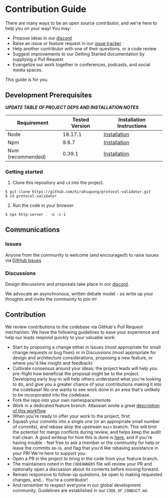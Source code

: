 # Contribution Guide

There are many ways to be an open source contributor, and we're here to help you on your way! You may:

- Propose ideas in our
  [discord](https://discord.gg/tbd)
- Raise an issue or feature request in our [issue tracker](https://github.com/kirahsapong/protocol-validator/issues)
- Help another contributor with one of their questions, or a code review
- Suggest improvements to our Getting Started documentation by supplying a Pull Request
- Evangelize our work together in conferences, podcasts, and social media spaces.

This guide is for you.

## Development Prerequisites

**_***UPDATE TABLE OF PROJECT DEPS AND INSTALLATION NOTES***_**

| Requirement       | Tested Version | Installation Instructions                                                         |
| ----------------- | -------------- | --------------------------------------------------------------------------------- |
| Node              | 18.17.1        | [Installation](https://nodejs.org/en/download)                                    |
| Npm               | 9.6.7          | [Installation](https://docs.npmjs.com/downloading-and-installing-node-js-and-npm) |
| Nvm (recommended) | 0.39.1         | [Installation](https://github.com/nvm-sh/nvm#installing-and-updating)             |

### Getting started

1. Clone this repository and `cd` into the project.

```
$ git clone https://github.com/kirahsapong/protocol-validator.git
$ cd protocol-validator
```

2. Run the code in your browser

```
$ npx http-server . -o -c-1
```

## Communications

### Issues

Anyone from the community is welcome (and encouraged!) to raise issues via
[GitHub Issues](https://github.com/kirahsapong/protocol-validator/issues)

### Discussions

Design discussions and proposals take place in our [discord](https://discord.gg/tbd).

We advocate an asynchronous, written debate model - so write up your thoughts and invite the community to join in!

## Contribution

We review contributions to the codebase via GitHub's Pull Request mechanism. We have
the following guidelines to ease your experience and help our leads respond quickly
to your valuable work:

- Start by proposing a change either in Issues (most appropriate for small
  change requests or bug fixes) or in Discussions (most appropriate for design
  and architecture considerations, proposing a new feature, or where you'd
  like insight and feedback)
- Cultivate consensus around your ideas; the project leads will help you
  pre-flight how beneficial the proposal might be to the project. Developing early
  buy-in will help others understand what you're looking to do, and give you a
  greater chance of your contributions making it into the codebase! No one wants to
  see work done in an area that's unlikely to be incorporated into the codebase.
- Fork the repo into your own namespace/remote
- Work in a dedicated feature branch. Atlassian wrote a great
  [description of this workflow](https://www.atlassian.com/git/tutorials/comparing-workflows/feature-branch-workflow)
- When you're ready to offer your work to the project, first:
- Squash your commits into a single one (or an appropriate small number of commits), and
  rebase atop the upstream `main` branch. This will limit the potential for merge
  conflicts during review, and helps keep the audit trail clean. A good writeup for
  how this is done is
  [here](https://medium.com/@slamflipstrom/a-beginners-guide-to-squashing-commits-with-git-rebase-8185cf6e62ec), and if you're
  having trouble - feel free to ask a member or the community for help or leave the commits as-is, and flag that you'd like
  rebasing assistance in your PR! We're here to support you.
- Open a PR in the project to bring in the code from your feature branch.
- The maintainers noted in the `CODEOWNERS` file will review your PR and optionally
  open a discussion about its contents before moving forward.
- Remain responsive to follow-up questions, be open to making requested changes, and...
  You're a contributor!
- And remember to respect everyone in our global development community. Guidelines
  are established in our `CODE_OF_CONDUCT.md`.
